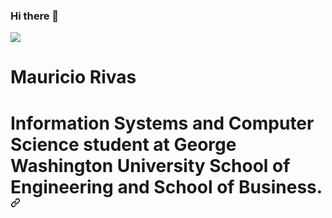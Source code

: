### Hi there 👋

<img src="https://media.licdn.com/dms/image/D4E16AQHgpdD8YKQ0lw/profile-displaybackgroundimage-shrink_350_1400/0/1680539366949?e=1709164800&v=beta&t=CETHZLhxnQoHFH9V2v4lgUch5Z4NfZov_6EtLFwpynE)" style="max-width:50%;">
<h1>Mauricio Rivas<h1>
  <body>
    Information Systems and Computer Science student at George Washington University School of Engineering and School of Business.
  </body>
<!--   <h2>Technologies:</h2> -->
 <a id="user-content-modern" class="anchor" aria-hidden="true" href="#modern"><svg class="octicon octicon-link" viewBox="0 0 16 16" version="1.1" width="16" height="16" aria-hidden="true"><path fill-rule="evenodd" d="M7.775 3.275a.75.75 0 001.06 1.06l1.25-1.25a2 2 0 112.83 2.83l-2.5 2.5a2 2 0 01-2.83 0 .75.75 0 00-1.06 1.06 3.5 3.5 0 004.95 0l2.5-2.5a3.5 3.5 0 00-4.95-4.95l-1.25 1.25zm-4.69 9.64a2 2 0 010-2.83l2.5-2.5a2 2 0 012.83 0 .75.75 0 001.06-1.06 3.5 3.5 0 00-4.95 0l-2.5 2.5a3.5 3.5 0 004.95 4.95l1.25-1.25a.75.75 0 00-1.06-1.06l-1.25 1.25a2 2 0 01-2.83 0z"></path></svg></a>
    <p>
<!--       <img src="https://raw.githubusercontent.com/boyuanx/boyuanx/ae7271248dd068828acbd38e69048927204f0121/cplusplus-original.svg" height="50" style="max-width:100%;">
      <img src="https://raw.githubusercontent.com/boyuanx/boyuanx/ae7271248dd068828acbd38e69048927204f0121/java-original.svg"     height="50" style="max-width:100%;">
      <img src="https://raw.githubusercontent.com/boyuanx/boyuanx/ae7271248dd068828acbd38e69048927204f0121/mysql-original.svg" height="50" style="max-width:100%;">
      <img src="https://github.com/boyuanx/boyuanx/raw/master/Tomcat.png?raw=true" height="50" style="max-width:100%;">
      <img src="https://raw.githubusercontent.com/boyuanx/boyuanx/ae7271248dd068828acbd38e69048927204f0121/javascript-original.svg" height="50" style="max-width:100%;">
      <img src="https://raw.githubusercontent.com/boyuanx/boyuanx/ae7271248dd068828acbd38e69048927204f0121/react-original.svg" height="50" style="max-width:100%;">
      <img src="https://raw.githubusercontent.com/boyuanx/boyuanx/ae7271248dd068828acbd38e69048927204f0121/html5-original.svg" height="50" style="max-width:100%;">       -->
    </p>

<!--
**mauriciorivasv/mauriciorivasv** is a ✨ _special_ ✨ repository because its `README.md` (this file) appears on your GitHub profile.

Here are some ideas to get you started:

- 🔭 I’m currently working on ...
- 🌱 I’m currently learning ...
- 👯 I’m looking to collaborate on ...
- 🤔 I’m looking for help with ...
- 💬 Ask me about ...
- 📫 How to reach me: ...
- 😄 Pronouns: ...
- ⚡ Fun fact: ...
-->
